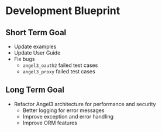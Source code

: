 # Development Blueprint

## Short Term Goal

* Update examples
* Update User Guide
* Fix bugs
  * `angel3_oauth2` failed test cases
  * `angel3_proxy` failed test cases

## Long Term Goal

* Refactor Angel3 architecture for performance and security
  * Better logging for error messages
  * Improve exception and error handling
  * Improve ORM features
